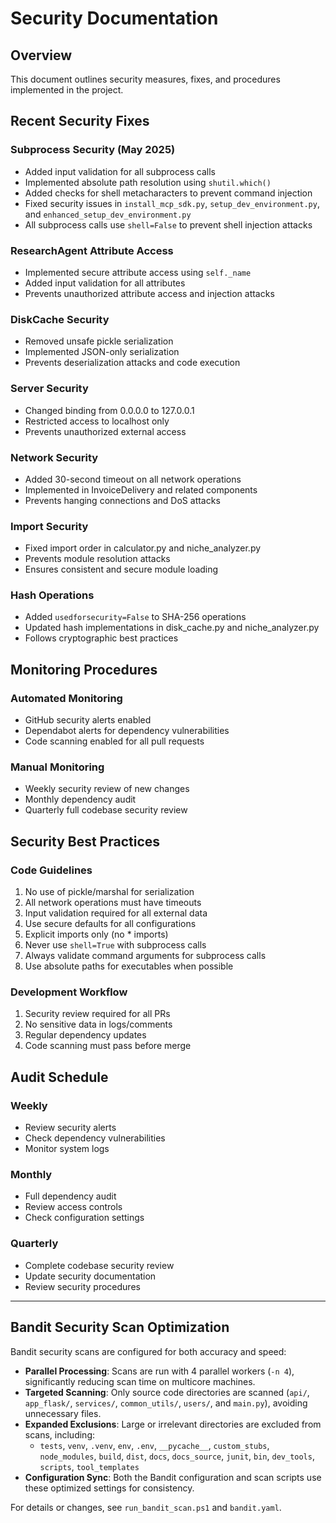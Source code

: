 # Security Documentation

## Overview
This document outlines security measures, fixes, and procedures implemented in the project.

## Recent Security Fixes

### Subprocess Security (May 2025)
- Added input validation for all subprocess calls
- Implemented absolute path resolution using `shutil.which()`
- Added checks for shell metacharacters to prevent command injection
- Fixed security issues in `install_mcp_sdk.py`, `setup_dev_environment.py`, and `enhanced_setup_dev_environment.py`
- All subprocess calls use `shell=False` to prevent shell injection attacks

### ResearchAgent Attribute Access
- Implemented secure attribute access using `self._name`
- Added input validation for all attributes
- Prevents unauthorized attribute access and injection attacks

### DiskCache Security
- Removed unsafe pickle serialization
- Implemented JSON-only serialization
- Prevents deserialization attacks and code execution

### Server Security
- Changed binding from 0.0.0.0 to 127.0.0.1
- Restricted access to localhost only
- Prevents unauthorized external access

### Network Security
- Added 30-second timeout on all network operations
- Implemented in InvoiceDelivery and related components
- Prevents hanging connections and DoS attacks

### Import Security
- Fixed import order in calculator.py and niche_analyzer.py
- Prevents module resolution attacks
- Ensures consistent and secure module loading

### Hash Operations
- Added `usedforsecurity=False` to SHA-256 operations
- Updated hash implementations in disk_cache.py and niche_analyzer.py
- Follows cryptographic best practices

## Monitoring Procedures

### Automated Monitoring
- GitHub security alerts enabled
- Dependabot alerts for dependency vulnerabilities
- Code scanning enabled for all pull requests

### Manual Monitoring
- Weekly security review of new changes
- Monthly dependency audit
- Quarterly full codebase security review

## Security Best Practices

### Code Guidelines
1. No use of pickle/marshal for serialization
2. All network operations must have timeouts
3. Input validation required for all external data
4. Use secure defaults for all configurations
5. Explicit imports only (no * imports)
6. Never use `shell=True` with subprocess calls
7. Always validate command arguments for subprocess calls
8. Use absolute paths for executables when possible

### Development Workflow
1. Security review required for all PRs
2. No sensitive data in logs/comments
3. Regular dependency updates
4. Code scanning must pass before merge

## Audit Schedule

### Weekly
- Review security alerts
- Check dependency vulnerabilities
- Monitor system logs

### Monthly
- Full dependency audit
- Review access controls
- Check configuration settings

### Quarterly
- Complete codebase security review
- Update security documentation
- Review security procedures

---

## Bandit Security Scan Optimization

Bandit security scans are configured for both accuracy and speed:

- **Parallel Processing**: Scans are run with 4 parallel workers (`-n 4`), significantly reducing scan time on multicore machines.
- **Targeted Scanning**: Only source code directories are scanned (`api/`, `app_flask/`, `services/`, `common_utils/`, `users/`, and `main.py`), avoiding unnecessary files.
- **Expanded Exclusions**: Large or irrelevant directories are excluded from scans, including:
  - `tests`, `venv`, `.venv`, `env`, `.env`, `__pycache__`, `custom_stubs`, `node_modules`, `build`, `dist`, `docs`, `docs_source`, `junit`, `bin`, `dev_tools`, `scripts`, `tool_templates`
- **Configuration Sync**: Both the Bandit configuration and scan scripts use these optimized settings for consistency.

For details or changes, see `run_bandit_scan.ps1` and `bandit.yaml`.
